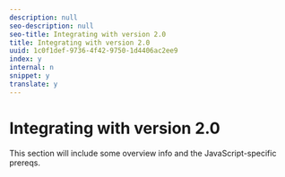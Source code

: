 ```yaml
---
description: null
seo-description: null
seo-title: Integrating with version 2.0
title: Integrating with version 2.0
uuid: 1c0f1def-9736-4f42-9750-1d4406ac2ee9
index: y
internal: n
snippet: y
translate: y
---
```


# Integrating with version 2.0

This section will include some overview info and the JavaScript-specific prereqs.

